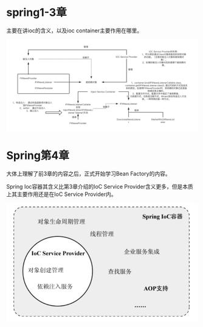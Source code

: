 # spring1-3章

主要在讲ioc的含义，以及ioc container主要作用在哪里。

![image-20220719221609767](../../../img/image-20220719221609767.png)

# Spring第4章

大体上理解了前3章的内容之后，正式开始学习Bean Factory的内容。

Spring Ioc容器其含义比第3章介绍的IoC Service Provider含义更多，但是本质上其主要作用还是在IoC Service Provider内。

![image-20220719221816590](../../../img/image-20220719221816590.png)